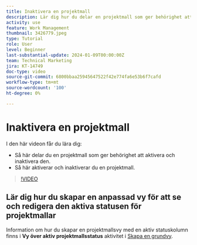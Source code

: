 ```yaml
---
title: Inaktivera en projektmall
description: Lär dig hur du delar en projektmall som ger behörighet att aktivera och inaktivera den, och hur du aktiverar och inaktiverar en projektmall.
activity: use
feature: Work Management
thumbnail: 3426779.jpeg
type: Tutorial
role: User
level: Beginner
last-substantial-update: 2024-01-09T00:00:00Z
team: Technical Marketing
jira: KT-14749
doc-type: video
source-git-commit: 6800bbaa25945647522f42e774fa6e53b6f7cafd
workflow-type: tm+mt
source-wordcount: '100'
ht-degree: 0%

---
```


# Inaktivera en projektmall

I den här videon får du lära dig:

* Så här delar du en projektmall som ger behörighet att aktivera och inaktivera den.
* Så här aktiverar och inaktiverar du en projektmall.

>[!VIDEO](https://video.tv.adobe.com/v/3426779/?quality=12&learn=on)

## Lär dig hur du skapar en anpassad vy för att se och redigera den aktiva statusen för projektmallar

Information om hur du skapar en projektmallsvy med en aktiv statuskolumn finns i **Vy över aktiv projektmallsstatus** aktivitet i [Skapa en grundvy](https://experienceleague.adobe.com/docs/workfront-learn/tutorials-workfront/reporting/basic-reporting/create-a-basic-view.html?lang=en).
